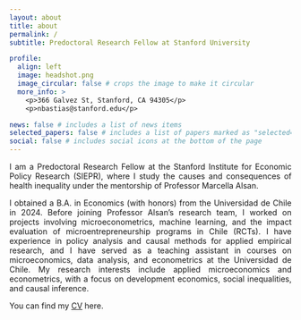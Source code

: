 ```yaml
---
layout: about
title: about
permalink: /
subtitle: Predoctoral Research Fellow at Stanford University

profile:
  align: left
  image: headshot.png
  image_circular: false # crops the image to make it circular
  more_info: >
    <p>366 Galvez St, Stanford, CA 94305</p>
    <p>nbastias@stanford.edu</p>

news: false # includes a list of news items
selected_papers: false # includes a list of papers marked as "selected={true}"
social: false # includes social icons at the bottom of the page
---
```


<div style="text-align: justify;">
<p>
  I am a Predoctoral Research Fellow at the Stanford Institute for Economic Policy Research (SIEPR), where I study the causes and consequences of health inequality under the mentorship of Professor Marcella Alsan. 
</p>
  
<p>
  I obtained a B.A. in Economics (with honors) from the Universidad de Chile in 2024. Before joining Professor Alsan’s research team, I worked on projects involving microeconometrics, machine learning, and the impact evaluation of microentrepreneurship programs in Chile (RCTs). I have experience in policy analysis and causal methods for applied empirical research, and I have served as a teaching assistant in courses on microeconomics, data analysis, and econometrics at the Universidad de Chile. My research interests include applied microeconomics and econometrics, with a focus on development economics, social inequalities, and causal inference.
 </p>
</div>

You can find my [CV][cv] here.

[cv]: https://nabastias.github.io/cv/resume.pdf


